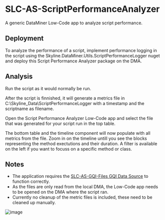 # SLC-AS-ScriptPerformanceAnalyzer
A generic DataMiner Low-Code app to analyze script performance.

## Deployment
To analyze the performance of a script, implement performance logging in the script using the Skyline.DataMiner.Utils.ScriptPerformanceLogger nuget and deploy this Script Performance Analyzer package on the DMA.

## Analysis
Run the script as it would normally be run.

After the script is finnished, it will generate a metrics file in C:\Skyline_Data\ScriptPerformanceLogger with a timestamp and the scriptname as filename.

Open the Script Performance Analyzer Low-Code app and select the file that was generated for your script run in the top table.

The bottom table and the timeline component will now populate with all metrics from the file. Zoom in on the timeline untill you see the blocks representing the method exectutions and their duration. A filter is available on the left if you want to focuss on a specific method or class.

## Notes

* The application requires the [SLC-AS-GQI-Files GQI Data Source](https://github.com/SkylineCommunications/SLC-AS-GQI-Files) to function correctly.
* As the files are only read from the local DMA, the Low-Code app needs to be opened on the DMA where the script ran.
* Currently no cleanup of the metric files is included, these need to be cleaned up manually.

![image](https://user-images.githubusercontent.com/110403333/218707260-7598b7d8-f6de-46ab-9d4e-20cc35d1120d.png)